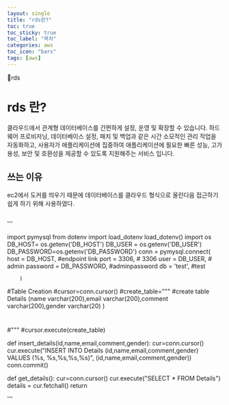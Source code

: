 ```yaml
---
layout: single
title: "rds란?"
toc: true
toc_sticky: true
toc_label: "목차"
categories: aws
toc_icon: "bars"
tags: [aws]
---
```


📘rds

# rds 란?

클라우드에서 관계형 데이터베이스를 간편하게 설정, 운영 및 확장할 수 있습니다. 하드웨어 프로비저닝, 데이터베이스 설정, 패치 및 백업과 같은 시간 소모적인 관리 작업을 자동화하고, 사용자가 애플리케이션에 집중하여 애플리케이션에 필요한 빠른 성능, 고가용성, 보안 및 호환성을 제공할 수 있도록 지원해주는 서비스 입니다.

## 쓰는 이유

ec2에서 도커를 띄우기 때문에 데이터베이스를 클라우드 형식으로 올린다음 접근하기 쉽게 하기 위해 사용하였다.

##
'''

import pymysql
from dotenv import load_dotenv
load_dotenv()
import os
DB_HOST= os.getenv('DB_HOST')
DB_USER = os.getenv('DB_USER')
DB_PASSWORD=os.getenv('DB_PASSWORD')
conn = pymysql.connect(
        host = DB_HOST, #endpoint link
        port = 3306, # 3306
        user = DB_USER, # admin
        password = DB_PASSWORD, #adminpassword
        db = 'test', #test
        
        )

#Table Creation
#cursor=conn.cursor()
#create_table="""
#create table Details (name varchar(200),email varchar(200),comment varchar(200),gender varchar(20) )
#
#"""
#cursor.execute(create_table)


def insert_details(id,name,email,comment,gender):
    cur=conn.cursor()
    cur.execute("INSERT INTO Details (id,name,email,comment,gender) VALUES (%s, %s,%s,%s,%s)", (id,name,email,comment,gender))
    conn.commit()

def get_details():
    cur=conn.cursor()
    cur.execute("SELECT *  FROM Details")
    details = cur.fetchall()
    return 

'''
